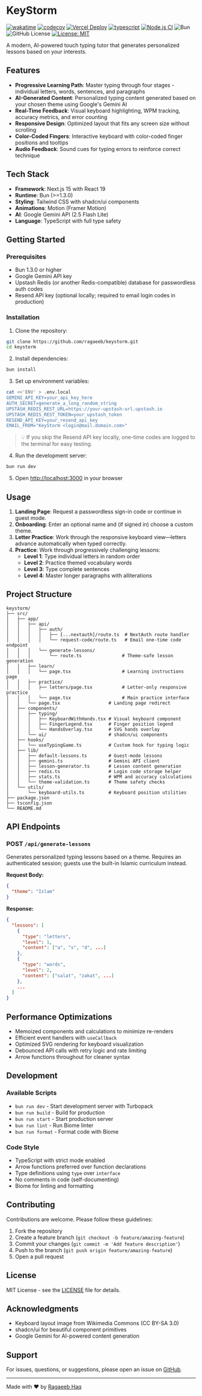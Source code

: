 # KeyStorm

[![wakatime](https://wakatime.com/badge/user/a0b906ce-b8e7-4463-8bce-383238df6d4b/project/78e2efdc-b5e4-4e88-872f-11bf8cbabe4a.svg)](https://wakatime.com/badge/user/a0b906ce-b8e7-4463-8bce-383238df6d4b/project/78e2efdc-b5e4-4e88-872f-11bf8cbabe4a)
[![codecov](https://codecov.io/gh/ragaeeb/keystorm/graph/badge.svg?token=SW2BBXUEWS)](https://codecov.io/gh/ragaeeb/keystorm)
[![Vercel Deploy](https://deploy-badge.vercel.app/vercel/keystorm)](https://keystorm.vercel.app)
[![typescript](https://badgen.net/badge/icon/typescript?icon=typescript&label&color=blue)](https://www.typescriptlang.org)
[![Node.js CI](https://github.com/ragaeeb/keystorm/actions/workflows/build.yml/badge.svg)](https://github.com/ragaeeb/keystorm/actions/workflows/build.yml)
![Bun](https://img.shields.io/badge/Bun-%23000000.svg?style=for-the-badge&logo=bun&logoColor=white)
![GitHub License](https://img.shields.io/github/license/ragaeeb/keystorm)
[![License: MIT](https://img.shields.io/badge/License-MIT-yellow.svg)](https://opensource.org/licenses/MIT)

A modern, AI-powered touch typing tutor that generates personalized lessons based on your interests.

## Features

- **Progressive Learning Path**: Master typing through four stages - individual letters, words, sentences, and paragraphs
- **AI-Generated Content**: Personalized typing content generated based on your chosen theme using Google's Gemini AI
- **Real-Time Feedback**: Visual keyboard highlighting, WPM tracking, accuracy metrics, and error counting
- **Responsive Design**: Optimized layout that fits any screen size without scrolling
- **Color-Coded Fingers**: Interactive keyboard with color-coded finger positions and tooltips
- **Audio Feedback**: Sound cues for typing errors to reinforce correct technique

## Tech Stack

- **Framework**: Next.js 15 with React 19
- **Runtime**: Bun (>=1.3.0)
- **Styling**: Tailwind CSS with shadcn/ui components
- **Animations**: Motion (Framer Motion)
- **AI**: Google Gemini API (2.5 Flash Lite)
- **Language**: TypeScript with full type safety

## Getting Started

### Prerequisites

- Bun 1.3.0 or higher
- Google Gemini API key
- Upstash Redis (or another Redis-compatible) database for passwordless auth codes
- Resend API key (optional locally; required to email login codes in production)

### Installation

1. Clone the repository:
```bash
git clone https://github.com/ragaeeb/keystorm.git
cd keystorm
```

2. Install dependencies:
```bash
bun install
```

3. Set up environment variables:
```bash
cat <<'ENV' > .env.local
GEMINI_API_KEY=your_api_key_here
AUTH_SECRET=generate_a_long_random_string
UPSTASH_REDIS_REST_URL=https://your-upstash-url.upstash.io
UPSTASH_REDIS_REST_TOKEN=your_upstash_token
RESEND_API_KEY=your_resend_api_key
EMAIL_FROM="KeyStorm <login@mail.domain.com>"
```

> 💡 If you skip the Resend API key locally, one-time codes are logged to the terminal for easy testing.

4. Run the development server:
```bash
bun run dev
```

5. Open [http://localhost:3000](http://localhost:3000) in your browser

## Usage

1. **Landing Page**: Request a passwordless sign-in code or continue in guest mode.
2. **Onboarding**: Enter an optional name and (if signed in) choose a custom theme.
3. **Letter Practice**: Work through the responsive keyboard view—letters advance automatically when typed correctly.
4. **Practice**: Work through progressively challenging lessons:
   - **Level 1**: Type individual letters in random order
   - **Level 2**: Practice themed vocabulary words
   - **Level 3**: Type complete sentences
   - **Level 4**: Master longer paragraphs with alliterations

## Project Structure

```text
keystorm/
├── src/
│   ├── app/
│   │   ├── api/
│   │   │   ├── auth/
│   │   │   │   ├── [...nextauth]/route.ts  # NextAuth route handler
│   │   │   │   └── request-code/route.ts   # Email one-time code endpoint
│   │   │   └── generate-lessons/
│   │   │       └── route.ts               # Theme-safe lesson generation
│   │   ├── learn/
│   │   │   └── page.tsx                   # Learning instructions page
│   │   ├── practice/
│   │   │   ├── letters/page.tsx           # Letter-only responsive practice
│   │   │   └── page.tsx                   # Main practice interface
│   │   └── page.tsx                  # Landing page redirect
│   ├── components/
│   │   ├── typing/
│   │   │   ├── KeyboardWithHands.tsx # Visual keyboard component
│   │   │   ├── FingerLegend.tsx      # Finger position legend
│   │   │   └── HandsOverlay.tsx      # SVG hands overlay
│   │   └── ui/                       # shadcn/ui components
│   ├── hooks/
│   │   └── useTypingGame.ts          # Custom hook for typing logic
│   ├── lib/
│   │   ├── default-lessons.ts        # Guest-mode lessons
│   │   ├── gemini.ts                 # Gemini API client
│   │   ├── lesson-generator.ts       # Lesson content generation
│   │   ├── redis.ts                  # Login code storage helper
│   │   ├── stats.ts                  # WPM and accuracy calculations
│   │   └── theme-validation.ts       # Theme safety checks
│   └── utils/
│       └── keyboard-utils.ts         # Keyboard position utilities
├── package.json
├── tsconfig.json
└── README.md
```

## API Endpoints

### POST `/api/generate-lessons`

Generates personalized typing lessons based on a theme. Requires an authenticated session; guests use the built-in Islamic curriculum instead.

**Request Body:**
```json
{
  "theme": "Islam"
}
```

**Response:**
```json
{
  "lessons": [
    {
      "type": "letters",
      "level": 1,
      "content": ["a", "s", "d", ...]
    },
    {
      "type": "words",
      "level": 2,
      "content": ["salat", "zakat", ...]
    },
    ...
  ]
}
```

## Performance Optimizations

- Memoized components and calculations to minimize re-renders
- Efficient event handlers with `useCallback`
- Optimized SVG rendering for keyboard visualization
- Debounced API calls with retry logic and rate limiting
- Arrow functions throughout for cleaner syntax

## Development

### Available Scripts

- `bun run dev` - Start development server with Turbopack
- `bun run build` - Build for production
- `bun run start` - Start production server
- `bun run lint` - Run Biome linter
- `bun run format` - Format code with Biome

### Code Style

- TypeScript with strict mode enabled
- Arrow functions preferred over function declarations
- Type definitions using `type` over `interface`
- No comments in code (self-documenting)
- Biome for linting and formatting

## Contributing

Contributions are welcome. Please follow these guidelines:

1. Fork the repository
2. Create a feature branch (`git checkout -b feature/amazing-feature`)
3. Commit your changes (`git commit -m 'Add feature description'`)
4. Push to the branch (`git push origin feature/amazing-feature`)
5. Open a pull request

## License

MIT License - see the [LICENSE](LICENSE) file for details.

## Acknowledgments

- Keyboard layout image from Wikimedia Commons (CC BY-SA 3.0)
- shadcn/ui for beautiful component primitives
- Google Gemini for AI-powered content generation

## Support

For issues, questions, or suggestions, please open an issue on [GitHub](https://github.com/ragaeeb/keystorm/issues).

---

Made with ❤️ by [Ragaeeb Haq](https://github.com/ragaeeb)
